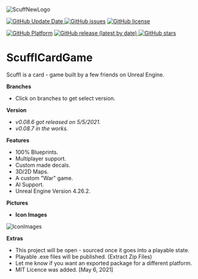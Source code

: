 ![ScuffNewLogo](https://user-images.githubusercontent.com/83662366/117551702-629a1900-b015-11eb-8843-374b1dd974b4.png)

<a href="https://github.com/MrScruffles/ScufflCardGame/releases/"><img alt="GitHub Update Date" src="https://img.shields.io/github/release-date/MrScruffles/ScufflCardGame?label=Updated&style=for-the-badge">
<a href="https://github.com/MrScruffles/ScufflCardGame/issues"><img alt="GitHub issues" src="https://img.shields.io/github/issues/MrScruffles/ScufflCardGame?style=for-the-badge"></a>
<a href="https://github.com/MrScruffles/ScufflCardGame/blob/Description/LICENSE.md"><img alt="GitHub license" src="https://img.shields.io/github/license/MrScruffles/ScufflCardGame?color=brightgreen&style=for-the-badge"></a>

<a href="https://github.com/MrScruffles/ScufflCardGame/releases/"><img alt="GitHub Platform" src="https://img.shields.io/badge/Platform-Windows-blue?style=for-the-badge&logo=windows"></a>
<a href="https://github.com/MrScruffles/ScufflCardGame/releases/"><img alt="GitHub release (latest by date)" src="https://img.shields.io/github/v/release/MrScruffles/ScufflCardGame?style=for-the-badge">
<a href="https://github.com/MrScruffles/ScufflCardGame/stargazers"><img alt="GitHub stars" src="https://img.shields.io/github/stars/MrScruffles/ScufflCardGame?style=for-the-badge"></a>

# ScufflCardGame
Scuffl is a card - game built by a few friends on Unreal Engine.

**Branches**
- Click on branches to get select version.

**Version**
- *v0.08.6 got released on 5/5/2021.*
- *v0.08.7 in the works.*

**Features**
- 100% Blueprints.
- Multiplayer support.
- Custom made decals.
- 3D/2D Maps.
- A custom "War" game.
- AI Support.
- Unreal Engine Version 4.26.2.

**Pictures**

 - **Icon Images**

![IconImages](https://user-images.githubusercontent.com/83662366/117519668-87898000-af72-11eb-8ed6-f6d2c6e4aa8f.png)


**Extras**
- This project will be open - sourced once it goes into a playable state.
- Playable .exe files will be published. (Extract Zip Files)
- Let me know if you want an exported package for a different platform.
- MIT Licence was added. [May 6, 2021]
